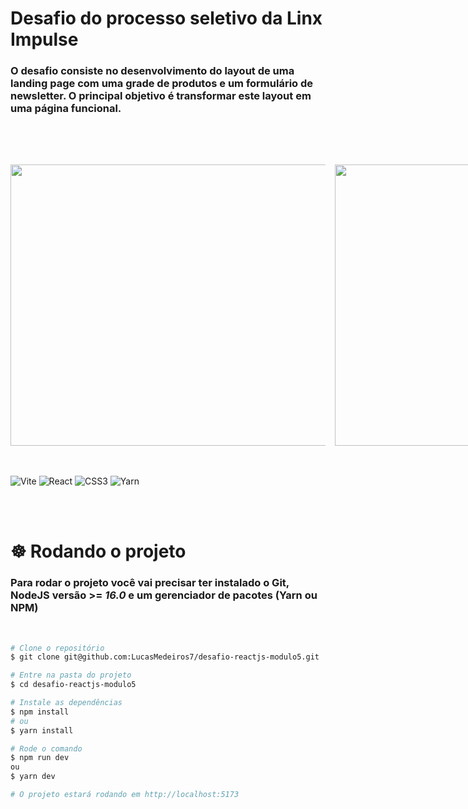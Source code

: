 # Desafio do processo seletivo da Linx Impulse

### O desafio consiste no desenvolvimento do layout de uma landing page com uma grade de produtos e um formulário de newsletter. O principal objetivo é transformar este layout em uma página funcional.

<div style="display: flex; gap: 15px; margin-top: 80px;">
  <img width=680  height=450 src="./.github/desktopPreview.gif">
  <img width=680  height=450 src="./.github/mobilePreview.gif">
</div>

<br>
<br>

![Vite](https://img.shields.io/badge/vite-%23646CFF.svg?style=for-the-badge&logo=vite&logoColor=white)
![React](https://img.shields.io/badge/react-%2320232a.svg?style=for-the-badge&logo=react&logoColor=%2361DAFB)
![CSS3](https://img.shields.io/badge/css3-%231572B6.svg?style=for-the-badge&logo=css3&logoColor=white)
![Yarn](https://img.shields.io/badge/yarn-%232C8EBB.svg?style=for-the-badge&logo=yarn&logoColor=white)

<br>
<br>

# ☸️ Rodando o projeto

### Para rodar o projeto você vai precisar ter instalado o Git, NodeJS versão >= _16.0_ e um gerenciador de pacotes **(Yarn ou NPM)**

<br>

```bash
# Clone o repositório
$ git clone git@github.com:LucasMedeiros7/desafio-reactjs-modulo5.git

# Entre na pasta do projeto
$ cd desafio-reactjs-modulo5

# Instale as dependências
$ npm install
# ou
$ yarn install

# Rode o comando
$ npm run dev
ou
$ yarn dev

# O projeto estará rodando em http://localhost:5173
```
